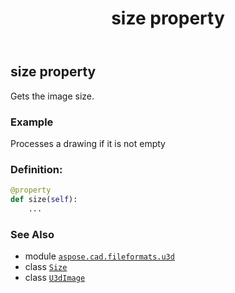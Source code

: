 ﻿---
title: size property
second_title: Aspose.CAD for Python via .NET API References
description: 
type: docs
weight: 230
url: /python-net/aspose.cad.fileformats.u3d/u3dimage/size/
is_root: false
---

## size property


Gets the image size.

### Example 


Processes a drawing if it is not empty
### Definition:
```python
@property
def size(self):
    ...
```

### See Also
* module [`aspose.cad.fileformats.u3d`](../../)
* class [`Size`](/cad/python-net/aspose.cad/size)
* class [`U3dImage`](/cad/python-net/aspose.cad.fileformats.u3d/u3dimage)
